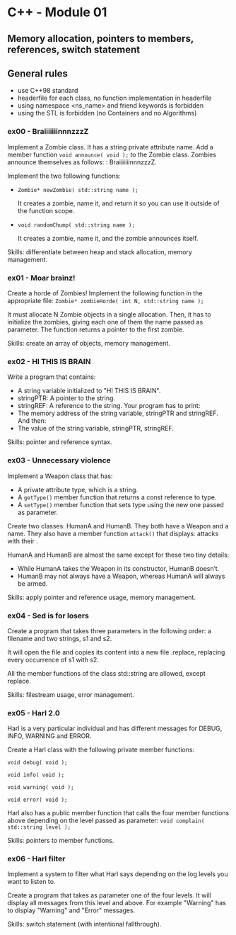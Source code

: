 # C++ - Module 01
## Memory allocation, pointers to members, references, switch statement

## General rules

- use C++98 standard
- headerfile for each class, no function implementation in headerfile
- using namespace <ns_name> and friend keywords is forbidden
- using the STL is forbidden (no Containers and no Algorithms)


### ex00 - BraiiiiiiinnnzzzZ

Implement a Zombie class. It has a string private attribute name.
Add a member function ```void announce( void );``` to the Zombie class. Zombies
announce themselves as follows:
<name>: BraiiiiiiinnnzzzZ.

Implement the two following functions:
-  ```Zombie* newZombie( std::string name );```
    
    It creates a zombie, name it, and return it so you can use it outside of the function
scope.

- ```void randomChump( std::string name );```
    
    It creates a zombie, name it, and the zombie announces itself.

Skills: differentiate between heap and stack allocation, memory management.


### ex01 - Moar brainz!

Create a horde of Zombies!
Implement the following function in the appropriate file:
```Zombie* zombieHorde( int N, std::string name );```

It must allocate N Zombie objects in a single allocation. Then, it has to initialize the
zombies, giving each one of them the name passed as parameter. The function returns a
pointer to the first zombie.

Skills: create an array of objects, memory management.


### ex02 - HI THIS IS BRAIN

Write a program that contains:
- A string variable initialized to "HI THIS IS BRAIN".
- stringPTR: A pointer to the string.
- stringREF: A reference to the string.
Your program has to print:
- The memory address of the string variable, stringPTR and stringREF.
And then:
- The value of the string variable, stringPTR, stringREF.

Skills: pointer and reference syntax.


### ex03 - Unnecessary violence

Implement a Weapon class that has:
- A private attribute type, which is a string.
- A ```getType()``` member function that returns a const reference to type.
- A ```setType()``` member function that sets type using the new one passed as parameter.

Create two classes: HumanA and HumanB. They both have a Weapon and a
name. They also have a member function ```attack()``` that displays:
<name> attacks with their <weapon type>.

HumanA and HumanB are almost the same except for these two tiny details:
- While HumanA takes the Weapon in its constructor, HumanB doesn’t.
- HumanB may not always have a Weapon, whereas HumanA will always be armed.

Skills: apply pointer and reference usage, memory management.


### ex04 - Sed is for losers

Create a program that takes three parameters in the following order: a filename and two strings, s1 and s2.

It will open the file <filename> and copies its content into a new file <filename>.replace, replacing every occurrence of s1 with s2.

All the member functions of the class std::string are allowed, except replace.

Skills: filestream usage, error management.


### ex05 - Harl 2.0

Harl is a very particular individual and has different messages for DEBUG, INFO, WARNING and ERROR.

Create a Harl class with the following private member functions:

```void debug( void );```

```void info( void );```

```void warning( void );```

```void error( void );```

Harl also has a public member function that calls the four member functions above depending on the level passed as parameter:
```void complain( std::string level );```

Skills: pointers to member functions.


### ex06 - Harl filter


Implement a system to filter what Harl says depending on the log levels you want to listen to.

Create a program that takes as parameter one of the four levels. It will display all messages from this level and above. For example "Warning" has to display "Warning" and "Error" messages.

Skills: switch statement (with intentional fallthrough).

